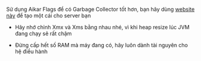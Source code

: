 Sử dụng Aikar Flags để có Garbage Collector tốt hơn, bạn hãy dùng [website này](https://startmc.sh/) để tạo một cái cho server bạn

* Hãy nhớ chỉnh Xmx và Xms bằng nhau nhé, vì khi heap resize lúc JVM đang chạy sẽ rất chậm

* Đừng cấp hết số RAM mà máy đang có, hãy luôn dành tài nguyên cho hệ điều hành

